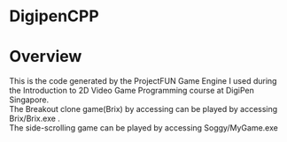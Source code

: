 # DigipenCPP

<H1> Overview </H1>
<p> This is the code generated by the ProjectFUN Game Engine I used during the Introduction to 2D Video Game Programming course 
at DigiPen Singapore.<br> The Breakout clone game(Brix) by accessing can be played by accessing Brix/Brix.exe . <br>
The side-scrolling game can be played by accessing Soggy/MyGame.exe </p>
